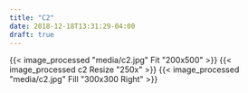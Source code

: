 ```yaml
---
title: "C2"
date: 2018-12-18T13:31:29-04:00
draft: true
---
```


{{< image_processed "media/c2.jpg" Fit "200x500" >}}
{{< image_processed c2 Resize "250x" >}}
{{< image_processed "media/c2.jpg" Fill "300x300 Right" >}}